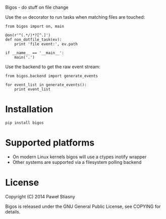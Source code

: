 Bigos - do stuff on file change

Use the `on` decorator to run tasks when matching files are touched:

    from bigos import on, main

    @on(r'^(.*/)*?[^.]')
    def non_dotfile_task(ev):
        print 'file event:', ev.path

    if __name__ == '__main__':
        main('.')

Use the backend to get the raw event stream:

    from bigos.backend import generate_events

    for event_list in generate_events():
        print event_list


# Installation

    pip install bigos


# Supported platforms

* On modern Linux kernels bigos will use a ctypes inotify wrapper
* Other systems are supported via a filesystem polling backend


# License

Copyright (C) 2014 Paweł Stiasny

Bigos is released under the GNU General Public License, see COPYING
for details.

